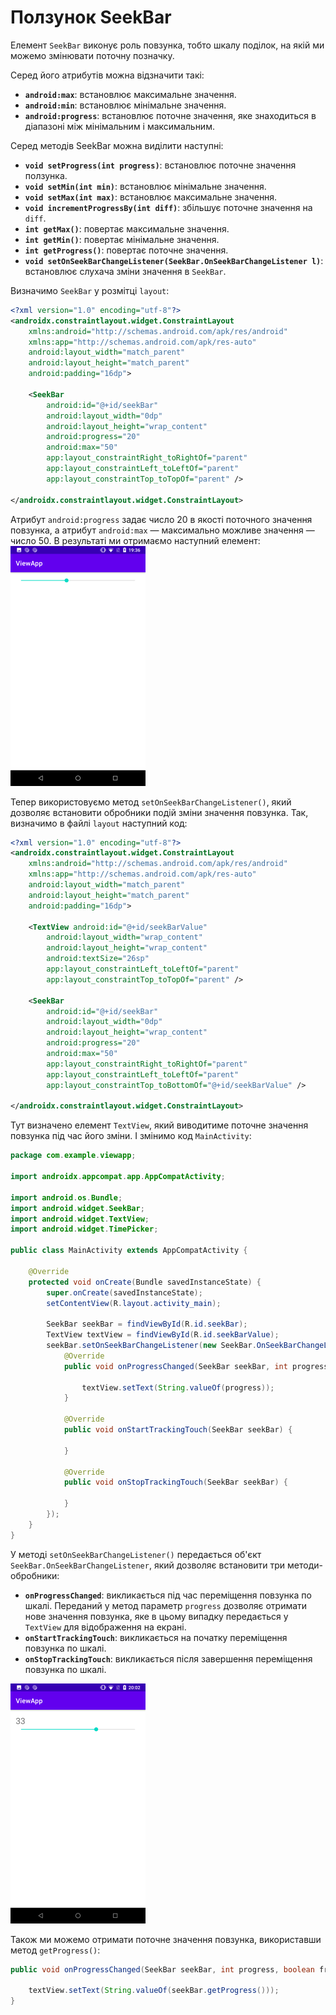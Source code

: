 # Ползунок SeekBar

Елемент `SeekBar` виконує роль повзунка, тобто шкалу поділок, на якій ми можемо змінювати поточну позначку.

Серед його атрибутів можна відзначити такі:

- **`android:max`**: встановлює максимальне значення.
- **`android:min`**: встановлює мінімальне значення.
- **`android:progress`**: встановлює поточне значення, яке знаходиться в діапазоні між мінімальним і максимальним.

Серед методів SeekBar можна виділити наступні:

- **`void setProgress(int progress)`**: встановлює поточне значення ползунка.
- **`void setMin(int min)`**: встановлює мінімальне значення.
- **`void setMax(int max)`**: встановлює максимальне значення.
- **`void incrementProgressBy(int diff)`**: збільшує поточне значення на `diff`.
- **`int getMax()`**: повертає максимальне значення.
- **`int getMin()`**: повертає мінімальне значення.
- **`int getProgress()`**: повертає поточне значення.
- **`void setOnSeekBarChangeListener(SeekBar.OnSeekBarChangeListener l)`**: встановлює слухача зміни значення в `SeekBar`.

Визначимо `SeekBar` у розмітці `layout`:
```xml
<?xml version="1.0" encoding="utf-8"?>
<androidx.constraintlayout.widget.ConstraintLayout
    xmlns:android="http://schemas.android.com/apk/res/android"
    xmlns:app="http://schemas.android.com/apk/res-auto"
    android:layout_width="match_parent"
    android:layout_height="match_parent"
    android:padding="16dp">
 
    <SeekBar
        android:id="@+id/seekBar"
        android:layout_width="0dp"
        android:layout_height="wrap_content"
        android:progress="20"
        android:max="50"
        app:layout_constraintRight_toRightOf="parent"
        app:layout_constraintLeft_toLeftOf="parent"
        app:layout_constraintTop_toTopOf="parent" />
 
</androidx.constraintlayout.widget.ConstraintLayout>
```
Атрибут `android:progress` задає число 20 в якості поточного значення повзунка, а атрибут `android:max` — максимально можливе значення — число 50. В результаті ми отримаємо наступний елемент:
![](/images/android/2-lesson/12-seekbar/1.png)

Тепер використовуємо метод `setOnSeekBarChangeListener()`, який дозволяє встановити обробники подій зміни значення повзунка. Так, визначимо в файлі `layout` наступний код:
```xml
<?xml version="1.0" encoding="utf-8"?>
<androidx.constraintlayout.widget.ConstraintLayout
    xmlns:android="http://schemas.android.com/apk/res/android"
    xmlns:app="http://schemas.android.com/apk/res-auto"
    android:layout_width="match_parent"
    android:layout_height="match_parent"
    android:padding="16dp">
 
    <TextView android:id="@+id/seekBarValue"
        android:layout_width="wrap_content"
        android:layout_height="wrap_content"
        android:textSize="26sp"
        app:layout_constraintLeft_toLeftOf="parent"
        app:layout_constraintTop_toTopOf="parent" />
 
    <SeekBar
        android:id="@+id/seekBar"
        android:layout_width="0dp"
        android:layout_height="wrap_content"
        android:progress="20"
        android:max="50"
        app:layout_constraintRight_toRightOf="parent"
        app:layout_constraintLeft_toLeftOf="parent"
        app:layout_constraintTop_toBottomOf="@+id/seekBarValue" />
 
</androidx.constraintlayout.widget.ConstraintLayout>
```
Тут визначено елемент `TextView`, який виводитиме поточне значення повзунка під час його зміни.
І змінимо код `MainActivity`:
```java
package com.example.viewapp;
 
import androidx.appcompat.app.AppCompatActivity;
 
import android.os.Bundle;
import android.widget.SeekBar;
import android.widget.TextView;
import android.widget.TimePicker;
 
public class MainActivity extends AppCompatActivity {
 
    @Override
    protected void onCreate(Bundle savedInstanceState) {
        super.onCreate(savedInstanceState);
        setContentView(R.layout.activity_main);
 
        SeekBar seekBar = findViewById(R.id.seekBar);
        TextView textView = findViewById(R.id.seekBarValue);
        seekBar.setOnSeekBarChangeListener(new SeekBar.OnSeekBarChangeListener() {
            @Override
            public void onProgressChanged(SeekBar seekBar, int progress, boolean fromUser) {
 
                textView.setText(String.valueOf(progress));
            }
 
            @Override
            public void onStartTrackingTouch(SeekBar seekBar) {
 
            }
 
            @Override
            public void onStopTrackingTouch(SeekBar seekBar) {
 
            }
        });
    }
}
```
У методі `setOnSeekBarChangeListener()` передається об'єкт `SeekBar.OnSeekBarChangeListener`, який дозволяє встановити три методи-обробники:
- **`onProgressChanged`**: викликається під час переміщення повзунка по шкалі. Переданий у метод параметр `progress` дозволяє отримати нове значення повзунка, яке в цьому випадку передається у `TextView` для відображення на екрані.
- **`onStartTrackingTouch`**: викликається на початку переміщення повзунка по шкалі.
- **`onStopTrackingTouch`**: викликається після завершення переміщення повзунка по шкалі.

![](/images/android/2-lesson/12-seekbar/2.png)

Також ми можемо отримати поточне значення повзунка, використавши метод `getProgress()`:
```java
public void onProgressChanged(SeekBar seekBar, int progress, boolean fromUser) {
 
    textView.setText(String.valueOf(seekBar.getProgress()));
}
```